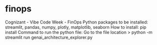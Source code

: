 # finops
Cognizant - Vibe Code Week - FinOps
Python packages to be installed: streamlit, pandas, numpy, plotly, matplotlib, seaborn
How to install: pip install <package-name>
Command to run the python file: Go to the file location > python -m streamlit run genai_architecture_explorer.py
